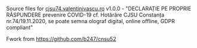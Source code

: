 Source files for <a href="https://cjsu74.valentinivascu.ro">cjsu74.valentinivascu.ro</a> v1.0.0 - "DECLARAȚIE PE PROPRIE RĂSPUNDERE prevenire COVID-19 cf. Hotărâre CJSU Constanța nr.74/19.11.2020, se poate semna olograf digital, online offline, GDPR compliant"

Fwork from https://github.com/b247/cnsu52